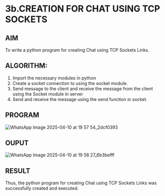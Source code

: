 # 3b.CREATION FOR CHAT USING TCP SOCKETS
## AIM
To write a python program for creating Chat using TCP Sockets Links.
## ALGORITHM:
1. Import the necessary modules in python
2. Create a socket connection to using the socket module.
3. Send message to the client and receive the message from the client using the Socket module in
 server
4. Send and receive the message using the send function in socket.
## PROGRAM

![WhatsApp Image 2025-04-10 at 19 57 54_2dcf0393](https://github.com/user-attachments/assets/03a6d5a3-e94c-402c-9081-f67cad8c0189)

## OUPUT

![WhatsApp Image 2025-04-10 at 19 58 27_6b3befff](https://github.com/user-attachments/assets/8d3ac582-6d66-4310-84d2-a400d17243ac)

## RESULT
Thus, the python program for creating Chat using TCP Sockets Links was successfully 
created and executed.
